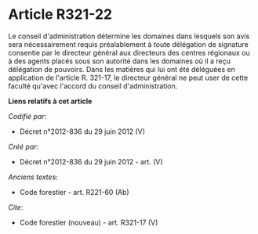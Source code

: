 # Article R321-22

Le conseil d'administration détermine les domaines dans lesquels son avis sera nécessairement requis préalablement à toute
délégation de signature consentie par le directeur général aux directeurs des centres régionaux ou à des agents placés sous
son autorité dans les domaines où il a reçu délégation de pouvoirs. Dans les matières qui lui ont été déléguées en
application de l'article R. 321-17, le directeur général ne peut user de cette faculté qu'avec l'accord du conseil
d'administration.

**Liens relatifs à cet article**

_Codifié par_:

  - Décret n°2012-836 du 29 juin 2012 (V)

_Créé par_:

  - Décret n°2012-836 du 29 juin 2012 - art. (V)

_Anciens textes_:

  - Code forestier - art. R221-60 (Ab)

_Cite_:

  - Code forestier (nouveau) - art. R321-17 (V)
